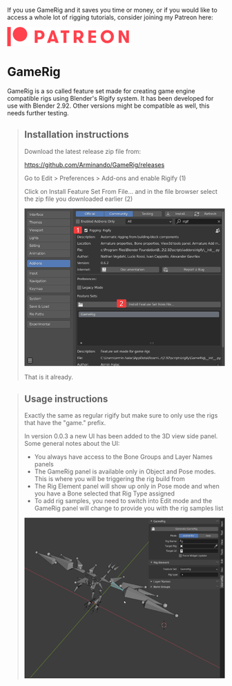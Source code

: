 If you use GameRig and it saves you time or money, or if you would like to access a whole lot of rigging tutorials, consider joining my Patreon here:

[![Patreon](images/Digital-Patreon-Logo_FieryCoral.png)](https://www.patreon.com/arminhalac)


# GameRig

GameRig is a so called feature set made for creating game engine compatible rigs using Blender's Rigify system.
It has been developed for use with Blender 2.92. Other versions might be compatible as well, this needs further testing.


> ## Installation instructions
> 
> Download the latest release zip file from:
> 
> <https://github.com/Arminando/GameRig/releases>
> 
> Go to Edit > Preferences > Add-ons and enable Rigify (1)
> 
> Click on Install Feature Set From File... and in the file browser select the zip file you downloaded earlier (2)
> 
> ![Installation instructions](images/installation_enable_rigify.png)
> 
> That is it already.
> 

> ## Usage instructions
> 
> Exactly the same as regular rigify but make sure to only use the rigs that have the "game." prefix.
> 
> In version 0.0.3 a new UI has been added to the 3D view side panel.
> Some general notes about the UI:
> * You always have access to the Bone Groups and Layer Names panels
> * The GameRig panel is available only in Object and Pose modes. This is where you will be triggering the rig build from
> * The Rig Element panel will show up only in Pose mode and when you have a Bone selected that Rig Type assigned
> * To add rig samples, you need to switch into Edit mode and the GameRig panel will change to provide you with the rig samples list
> 
> ![UI showcase](images/ui_showcase.gif)

